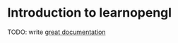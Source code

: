# Introduction to learnopengl

TODO: write [great documentation](http://jacobian.org/writing/what-to-write/)
